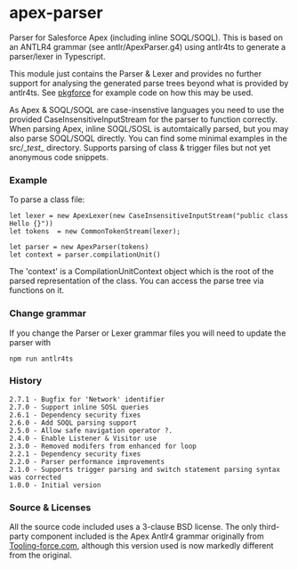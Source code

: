 apex-parser
===========

Parser for Salesforce Apex (including inline SOQL/SOQL). This is based on an ANTLR4 grammar (see antlr/ApexParser.g4) using antlr4ts to generate a parser/lexer in Typescript. 

This module just contains the Parser & Lexer and provides no further support for analysing the generated parse trees beyond what is provided by antlr4ts. See [pkgforce](https://github.com/nawforce/pkgforce) for example code on how this may be used. 

As Apex & SOQL/SOQL are case-insenstive languages you need to use the provided CaseInsensitiveInputStream for the parser to function correctly. When parsing Apex, inline SOQL/SOSL is
automtaically parsed, but you may also parse SOQL/SOQL directly. You can find some minimal examples in the src/\__test__ directory. Supports parsing of class & trigger files but not yet anonymous code snippets.

### Example
To parse a class file:

    let lexer = new ApexLexer(new CaseInsensitiveInputStream("public class Hello {}"))
    let tokens  = new CommonTokenStream(lexer);

    let parser = new ApexParser(tokens)
    let context = parser.compilationUnit()

The 'context' is a CompilationUnitContext object which is the root of the parsed representation of the class. You can access the parse tree via functions on it.

### Change grammar
If you change the Parser or Lexer grammar files you will need to update the parser with

    npm run antlr4ts 

### History
    2.7.1 - Bugfix for 'Network' identifier
    2.7.0 - Support inline SOSL queries
    2.6.1 - Dependency security fixes
    2.6.0 - Add SOQL parsing support
    2.5.0 - Allow safe navigation operator ?.
    2.4.0 - Enable Listener & Visitor use
    2.3.0 - Removed modifers from enhanced for loop
    2.2.1 - Dependency security fixes
    2.2.0 - Parser performance improvements
    2.1.0 - Supports trigger parsing and switch statement parsing syntax was corrected
    1.0.0 - Initial version

### Source & Licenses

All the source code included uses a 3-clause BSD license. The only third-party component included is the Apex Antlr4 grammar originally from [Tooling-force.com](https://github.com/neowit/tooling-force.com), although this version used is now markedly different from the original.  
